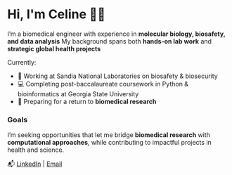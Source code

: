 # Hi, I'm Celine 👋🏼

I’m a biomedical engineer with experience in **molecular biology, biosafety, and data analysis** 
My background spans both **hands-on lab work** and **strategic global health projects**  

Currently:
- 🦠 Working at Sandia National Laboratories on biosafety & biosecurity   
- 💻 Completing post-baccalaureate coursework in Python & bioinformatics at Georgia State University  
- 🧬 Preparing for a return to **biomedical research**  

### Goals
I’m seeking opportunities that let me bridge **biomedical research** with **computational approaches**, while contributing to impactful projects in health and science.  

📬 [LinkedIn](https://www.linkedin.com/) | [Email](mailto:west.celine@outlook.com)
